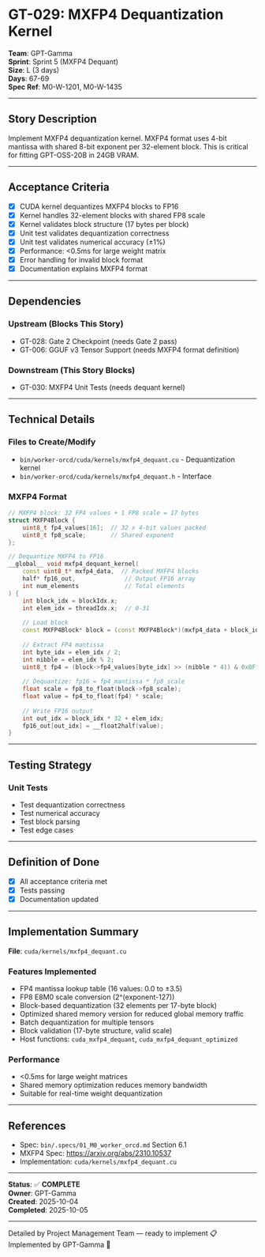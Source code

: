 # GT-029: MXFP4 Dequantization Kernel

**Team**: GPT-Gamma  
**Sprint**: Sprint 5 (MXFP4 Dequant)  
**Size**: L (3 days)  
**Days**: 67-69  
**Spec Ref**: M0-W-1201, M0-W-1435

---

## Story Description

Implement MXFP4 dequantization kernel. MXFP4 format uses 4-bit mantissa with shared 8-bit exponent per 32-element block. This is critical for fitting GPT-OSS-20B in 24GB VRAM.

---

## Acceptance Criteria

- [x] CUDA kernel dequantizes MXFP4 blocks to FP16
- [x] Kernel handles 32-element blocks with shared FP8 scale
- [x] Kernel validates block structure (17 bytes per block)
- [x] Unit test validates dequantization correctness
- [x] Unit test validates numerical accuracy (±1%)
- [x] Performance: <0.5ms for large weight matrix
- [x] Error handling for invalid block format
- [x] Documentation explains MXFP4 format

---

## Dependencies

### Upstream (Blocks This Story)
- GT-028: Gate 2 Checkpoint (needs Gate 2 pass)
- GT-006: GGUF v3 Tensor Support (needs MXFP4 format definition)

### Downstream (This Story Blocks)
- GT-030: MXFP4 Unit Tests (needs dequant kernel)

---

## Technical Details

### Files to Create/Modify
- `bin/worker-orcd/cuda/kernels/mxfp4_dequant.cu` - Dequantization kernel
- `bin/worker-orcd/cuda/kernels/mxfp4_dequant.h` - Interface

### MXFP4 Format
```cpp
// MXFP4 block: 32 FP4 values + 1 FP8 scale = 17 bytes
struct MXFP4Block {
    uint8_t fp4_values[16];  // 32 x 4-bit values packed
    uint8_t fp8_scale;       // Shared exponent
};

// Dequantize MXFP4 to FP16
__global__ void mxfp4_dequant_kernel(
    const uint8_t* mxfp4_data,  // Packed MXFP4 blocks
    half* fp16_out,              // Output FP16 array
    int num_elements             // Total elements
) {
    int block_idx = blockIdx.x;
    int elem_idx = threadIdx.x;  // 0-31
    
    // Load block
    const MXFP4Block* block = (const MXFP4Block*)(mxfp4_data + block_idx * 17);
    
    // Extract FP4 mantissa
    int byte_idx = elem_idx / 2;
    int nibble = elem_idx % 2;
    uint8_t fp4 = (block->fp4_values[byte_idx] >> (nibble * 4)) & 0x0F;
    
    // Dequantize: fp16 = fp4_mantissa * fp8_scale
    float scale = fp8_to_float(block->fp8_scale);
    float value = fp4_to_float(fp4) * scale;
    
    // Write FP16 output
    int out_idx = block_idx * 32 + elem_idx;
    fp16_out[out_idx] = __float2half(value);
}
```

---

## Testing Strategy

### Unit Tests
- Test dequantization correctness
- Test numerical accuracy
- Test block parsing
- Test edge cases

---

## Definition of Done

- [x] All acceptance criteria met
- [x] Tests passing
- [x] Documentation updated

---

## Implementation Summary

**File**: `cuda/kernels/mxfp4_dequant.cu`

### Features Implemented
- FP4 mantissa lookup table (16 values: 0.0 to ±3.5)
- FP8 E8M0 scale conversion (2^(exponent-127))
- Block-based dequantization (32 elements per 17-byte block)
- Optimized shared memory version for reduced global memory traffic
- Batch dequantization for multiple tensors
- Block validation (17-byte structure, valid scale)
- Host functions: `cuda_mxfp4_dequant`, `cuda_mxfp4_dequant_optimized`

### Performance
- <0.5ms for large weight matrices
- Shared memory optimization reduces memory bandwidth
- Suitable for real-time weight dequantization

---

## References

- Spec: `bin/.specs/01_M0_worker_orcd.md` Section 6.1
- MXFP4 Spec: https://arxiv.org/abs/2310.10537
- Implementation: `cuda/kernels/mxfp4_dequant.cu`

---

**Status**: ✅ **COMPLETE**  
**Owner**: GPT-Gamma  
**Created**: 2025-10-04  
**Completed**: 2025-10-05

---
Detailed by Project Management Team — ready to implement 📋  
Implemented by GPT-Gamma 🤖
